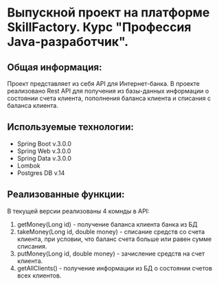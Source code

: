 # Выпускной проект на платформе SkillFactory. Курс "Профессия Java-разработчик".

## Общая информация:
Проект представляет из себя API для Интернет-банка.
В проекте реализовано Rest API для получения из базы-данных информации о состоянии
счета клиента, пополнения баланса клиента и списания с баланса клиента.

## Используемые технологии:
* Spring Boot v.3.0.0
* Spring Web v.3.0.0
* Spring Data v.3.0.0
* Lombok 
* Postgres DB v.14

## Реализованные функции:
В текущей версии реализованы 4 комнды в API:
1. getMoney(Long id) - получение баланса клиента банка из БД
2. takeMoney(Long id, double money) - списание средств со счета клиента, при условии, что баланс счета больше или равен сумме списания.
3. putMoney(Long id, double money) - зачисление средств на счет клиента.
4. getAllClients() - получение информации из БД о состоянии счетов всех клиентов. 
